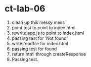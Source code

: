# ct-lab-06
1. clean up this messy mess
2. point test to point to index.html
3. rewrite app.js to point to index.html
4. passing test for 'Not found'
5. write readfile for index.html
6. passing test for found
7. return html through createResponse
8. Passing test.